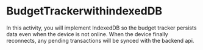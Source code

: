 # BudgetTrackerwithindexedDB

In this activity, you will implement IndexedDB so the budget tracker persists data even when the device is not online. When the device finally reconnects, any pending transactions will be synced with the backend api.
